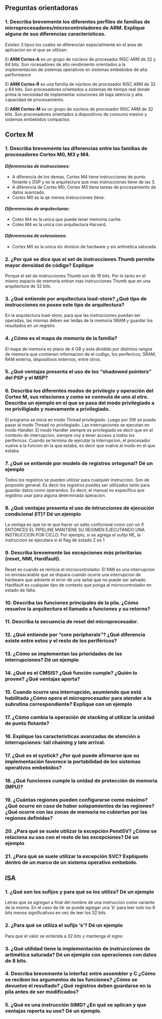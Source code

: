 ## Preguntas orientadoras

### 1. Describa brevemente los diferentes perfiles de familias de microprocesadores/microcontroladores de ARM. Explique alguna de sus diferencias características.
Existen 3 tipos los cuales se diferencian especialmente en el area de aplicacion en el que se utilizan:

El **ARM Cortex-A** es un grupo de núcleos de procesador RISC ARM de 32 y 64 bits. Son rocesadores de alto rendimiento orientados a la implementación de
sistemas operativos en sistemas embebidos de alta performance

El **ARM Cortex-R** es una familia de núcleos de procesador RISC ARM de 32 y 64 bits. Son procesadores orientados a sistemas de tiempo real donde prima la necesidad de implementar soluciones de baja latencia y alta capacidad de procesamiento.

El **ARM Cortex-M** es un grupo de núcleos de procesador RISC ARM de 32 bits. Son procesadores orientados a dispositivos de consumo masivo y sistemas embebidos compactos 

## Cortex M
### 1. Describa brevemente las diferencias entre las familias de procesadores Cortex M0, M3 y M4.
#### ***Difererencias de instrucciones:***
* A diferencia de los demas, Cortex M4 tiene instrucciones de punto flotante y DSP y es la arquitectura que mas instrucciones tiene de las 3.
* A diferencia de Cortex M0, Cortex M3 tiene tareas de procesamiento de datos avanzado.
* Cortex M0 es la qe menos instrucciones tiene.

#### ***Difererencias de arquitecturas:***
* Cotex M4 es la unica que puede tener memoria cache.
* Cotex M4 es la unica con arquitectura Harvard.

#### ***Difererencias de extensiones:***
* Cortex M0 es la unica sin division de hardware y sin aritmetica saturada.


### 2. ¿Por qué se dice que el set de instrucciones Thumb permite mayor densidad de código? Explique
Porque el set de instrucciones Thumb son de 16 bits. Por lo tanto en el mismo espacio de memoria entran mas instrucciones Thumb que en una arquitectura de 32 bits.
### 3. ¿Qué entiende por arquitectura load-store? ¿Qué tipo de instrucciones no posee este tipo de arquitectura?

En la arquitectura load-store, para que las instrucciones puedan ser operadas, las mismas deben ser leidas de la memoria SRAM y guardar los resultados en un registro

### 4. ¿Cómo es el mapa de memoria de la familia?

El mapa de memoria es plano de 4 GB y esta dividido por distintos rangos de memoria que contienen informacion de el codigo, los perifericos, SRAM, RAM externa, dispositivos externos, entre otros.

### 5. ¿Qué ventajas presenta el uso de los “shadowed pointers” del PSP y el MSP?

### 6. Describa los diferentes modos de privilegio y operación del Cortex M, sus relaciones y como se conmuta de uno al otro. Describa un ejemplo en el que se pasa del modo privilegiado a no priviligiado y nuevamente a privilegiado.

El programa se inicia en modo Thread privilegiado. Luego por SW se puede pasar al modo Thread no privilegiado.
Las interrupciones se ejecutan en modo Handler. El modo Handler siempre es privilegiado es decir que en el contexto de interrupcion, siempre voy a tener acceso a todos los perifericos.
Cuando se termina de ejecutar la interrupcion, el procesador vuelve a la funcion en la que estaba, es decir que vuelve al modo en el que estaba.

### 7. ¿Qué se entiende por modelo de registros ortogonal? Dé un ejemplo
Todos los registros se pueden utilizar para cualquier instruccion. Son de proposito general. Es decir los registros puedes ser utilizados tanto para guardar datos como operandos. Es decir, el manual no especifica que registros usar para alguna determinada operacion.

### 8. ¿Qué ventajas presenta el uso de intrucciones de ejecución condicional (IT)? Dé un ejemplo
La ventaja es que no te que hacer un salto conficional como con un if. ENTONCES EL PIPELINE MANTIENE SU REGIMEN EJECUTANDO UNA INSTRUCCION POR CICLO.
Por ejemplo, si se agrega el sufijo NE, la instruccion se ejecutara si el flag de estado Z es 1
### 9. Describa brevemente las excepciones más prioritarias (reset, NMI, Hardfault).
Reset es cuando se reinicia el microcontrolador.
El NMI es una interrupcion no enmascarable que se dispara cuando ocurre una interrupcion de hardware que advierte el error de una señal que no puede ser salvado.
Hardfault es cualquier tipo de contexto que ponga al microcontrolador en estado de falta.

### 10. Describa las funciones principales de la pila. ¿Cómo resuelve la arquitectura el llamado a funciones y su retorno?
### 11. Describa la secuencia de reset del microprocesador.
### 12. ¿Qué entiende por “core peripherals”? ¿Qué diferencia existe entre estos y el resto de los periféricos?
### 13. ¿Cómo se implementan las prioridades de las interrupciones? Dé un ejemplo
### 14. ¿Qué es el CMSIS? ¿Qué función cumple? ¿Quién lo provee? ¿Qué ventajas aporta?
### 15. Cuando ocurre una interrupción, asumiendo que está habilitada ¿Cómo opera el microprocesador para atender a la subrutina correspondiente? Explique con un ejemplo
### 17. ¿Cómo cambia la operación de stacking al utilizar la unidad de punto flotante?
### 16. Explique las características avanzadas de atención a interrupciones: tail chaining y late arrival.
### 17. ¿Qué es el systick? ¿Por qué puede afirmarse que su implementación favorece la portabilidad de los sistemas operativos embebidos?
### 18. ¿Qué funciones cumple la unidad de protección de memoria (MPU)?
### 19. ¿Cuántas regiones pueden configurarse como máximo? ¿Qué ocurre en caso de haber solapamientos de las regiones? ¿Qué ocurre con las zonas de memoria no cubiertas por las regiones definidas?
### 20. ¿Para qué se suele utilizar la excepción PendSV? ¿Cómo se relaciona su uso con el resto de las excepciones? Dé un ejemplo
### 21. ¿Para qué se suele utilizar la excepción SVC? Expliquelo dentro de un marco de un sistema operativo embebido.

## ISA
### 1. ¿Qué son los sufijos y para qué se los utiliza? Dé un ejemplo
Letras que se agregan a final del nombre de una instruccion como variante de la misma.
En el caso de ldr se puede agregar una 'b' para leer solo los 8 bits menos significativos en vez de leer los 32 bits.
### 2. ¿Para qué se utiliza el sufijo ‘s’? Dé un ejemplo
Para que el valor se extienda a 32 bits y mantenga el signo
### 3. ¿Qué utilidad tiene la implementación de instrucciones de aritmética saturada? Dé un ejemplo con operaciones con datos de 8 bits.
### 4. Describa brevemente la interfaz entre assembler y C ¿Cómo se reciben los argumentos de las funciones? ¿Cómo se devuelve el resultado? ¿Qué registros deben guardarse en la pila antes de ser modificados?
### 5. ¿Qué es una instrucción SIMD? ¿En qué se aplican y que ventajas reporta su uso? Dé un ejemplo.
